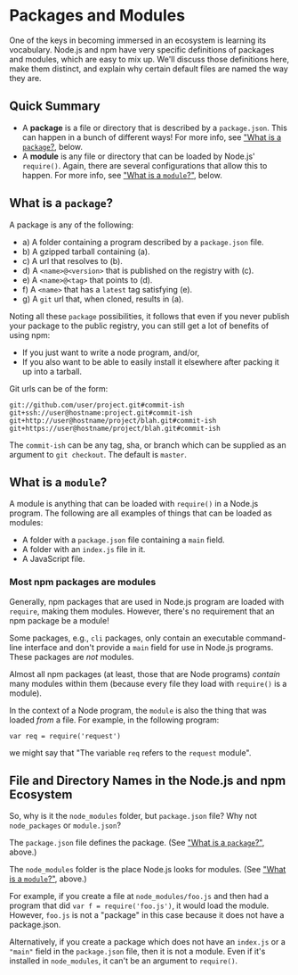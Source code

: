 <!--
title: 19 - More About Packages and Modules
featured: true
-->

# Packages and Modules

One of the keys in becoming immersed in an ecosystem is learning
its vocabulary. Node.js and npm have very specific definitions of
packages and modules, which are easy to mix up. We'll discuss those
definitions here, make them distinct, and explain why certain
default files are named the way they are.

## Quick Summary

- A **package** is a file or directory that is described by a `package.json`.
  This can happen in a bunch of different ways! For more info, see
  ["What is a `package`?](#what-is-a-package), below.
- A **module** is any file or directory that can be loaded by Node.js'
  `require()`. Again, there are several configurations that allow this to
  happen. For more info, see ["What is a `module`?"](#what-is-a-module), below.

## What is a `package`?

A package is any of the following:

* a) A folder containing a program described by a `package.json` file.
* b) A gzipped tarball containing (a).
* c) A url that resolves to (b).
* d) A `<name>@<version>` that is published on the registry with (c).
* e) A `<name>@<tag>` that points to (d).
* f) A `<name>` that has a `latest` tag satisfying (e).
* g) A `git` url that, when cloned, results in (a).

Noting all these `package` possibilities, it follows that even if you never
publish your package to the public registry, you can still get a lot of
benefits of using npm:

- If you just want to write a node program, and/or,
- If you also want to be able to easily install it elsewhere after packing
  it up into a tarball.

Git urls can be of the form:

```
git://github.com/user/project.git#commit-ish
git+ssh://user@hostname:project.git#commit-ish
git+http://user@hostname/project/blah.git#commit-ish
git+https://user@hostname/project/blah.git#commit-ish
```

The `commit-ish` can be any tag, sha, or branch which can be supplied as
an argument to `git checkout`. The default is `master`.

## What is a `module`?

A module is anything that can be loaded with `require()` in a Node.js
program. The following are all examples of things that can be
loaded as modules:

* A folder with a `package.json` file containing a `main` field.
* A folder with an `index.js` file in it.
* A JavaScript file.

### Most npm packages are modules

Generally, npm packages that are used in Node.js program are loaded
with `require`, making them modules. However, there's no requirement
that an npm package be a module!  

Some packages, e.g., `cli` packages, only contain an executable
command-line interface and don't provide a `main` field for use in
Node.js programs. These packages are *not* modules.

Almost all npm packages (at least, those that are Node programs)
*contain* many modules within them (because every file they load with
`require()` is a module).

In the context of a Node program, the `module` is also the thing that
was loaded *from* a file. For example, in the following program:

    var req = require('request')

we might say that "The variable `req` refers to the `request` module".

## File and Directory Names in the Node.js and npm Ecosystem

So, why is it the `node_modules` folder, but `package.json` file?
Why not `node_packages` or `module.json`?

The `package.json` file defines the package. (See
["What is a `package`?"](#what-is-a-package), above.)

The `node_modules` folder is the place Node.js looks for modules.
(See ["What is a `module`?"](#what-is-a-module), above.)

For example, if you create a file at `node_modules/foo.js` and then
had a program that did `var f = require('foo.js')`, it would load
the module. However, `foo.js` is not a "package" in this case
because it does not have a package.json.

Alternatively, if you create a package which does not have an
`index.js` or a `"main"` field in the `package.json` file, then it is
not a module. Even if it's installed in `node_modules`, it can't be
an argument to `require()`.

